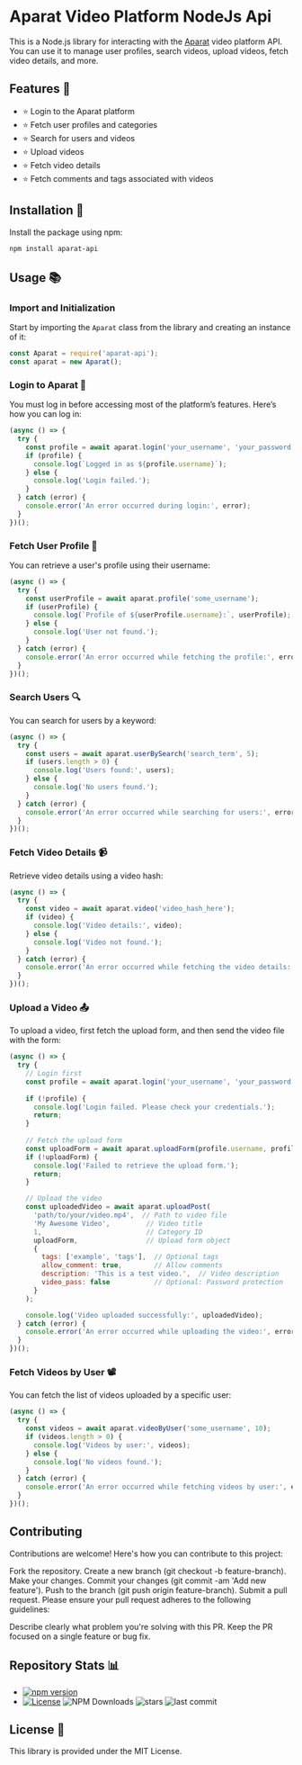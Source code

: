 # Aparat Video Platform NodeJs Api

This is a Node.js library for interacting with the [Aparat](https://www.aparat.com) video platform API. You can use it to manage user profiles, search videos, upload videos, fetch video details, and more.
## Features 🚀

- ⭐ Login to the Aparat platform
- ⭐ Fetch user profiles and categories
- ⭐ Search for users and videos
- ⭐ Upload videos
- ⭐ Fetch video details
- ⭐ Fetch comments and tags associated with videos

## Installation 🔧

Install the package using npm:

```bash
npm install aparat-api
```

## Usage 📚

### Import and Initialization

Start by importing the `Aparat` class from the library and creating an instance of it:

```js
const Aparat = require('aparat-api');
const aparat = new Aparat();
```

### Login to Aparat 🔐

You must log in before accessing most of the platform’s features. Here’s how you can log in:

```js
(async () => {
  try {
    const profile = await aparat.login('your_username', 'your_password');
    if (profile) {
      console.log(`Logged in as ${profile.username}`);
    } else {
      console.log('Login failed.');
    }
  } catch (error) {
    console.error('An error occurred during login:', error);
  }
})();
```

### Fetch User Profile 👤

You can retrieve a user's profile using their username:

```js
(async () => {
  try {
    const userProfile = await aparat.profile('some_username');
    if (userProfile) {
      console.log(`Profile of ${userProfile.username}:`, userProfile);
    } else {
      console.log('User not found.');
    }
  } catch (error) {
    console.error('An error occurred while fetching the profile:', error);
  }
})();
```

### Search Users 🔍

You can search for users by a keyword:

```js
(async () => {
  try {
    const users = await aparat.userBySearch('search_term', 5);
    if (users.length > 0) {
      console.log('Users found:', users);
    } else {
      console.log('No users found.');
    }
  } catch (error) {
    console.error('An error occurred while searching for users:', error);
  }
})();
```

### Fetch Video Details 📹

Retrieve video details using a video hash:

```js
(async () => {
  try {
    const video = await aparat.video('video_hash_here');
    if (video) {
      console.log('Video details:', video);
    } else {
      console.log('Video not found.');
    }
  } catch (error) {
    console.error('An error occurred while fetching the video details:', error);
  }
})();
```

### Upload a Video 📤

To upload a video, first fetch the upload form, and then send the video file with the form:

```js
(async () => {
  try {
    // Login first
    const profile = await aparat.login('your_username', 'your_password');
    
    if (!profile) {
      console.log('Login failed. Please check your credentials.');
      return;
    }
    
    // Fetch the upload form
    const uploadForm = await aparat.uploadForm(profile.username, profile.ltokem);
    if (!uploadForm) {
      console.log('Failed to retrieve the upload form.');
      return;
    }

    // Upload the video
    const uploadedVideo = await aparat.uploadPost(
      'path/to/your/video.mp4',  // Path to video file
      'My Awesome Video',         // Video title
      1,                          // Category ID
      uploadForm,                 // Upload form object
      {
        tags: ['example', 'tags'],  // Optional tags
        allow_comment: true,        // Allow comments
        description: 'This is a test video.',  // Video description
        video_pass: false           // Optional: Password protection
      }
    );

    console.log('Video uploaded successfully:', uploadedVideo);
  } catch (error) {
    console.error('An error occurred while uploading the video:', error);
  }
})();
```

### Fetch Videos by User 📽️

You can fetch the list of videos uploaded by a specific user:

```js
(async () => {
  try {
    const videos = await aparat.videoByUser('some_username', 10);
    if (videos.length > 0) {
      console.log('Videos by user:', videos);
    } else {
      console.log('No videos found.');
    }
  } catch (error) {
    console.error('An error occurred while fetching videos by user:', error);
  }
})();
```
## Contributing
Contributions are welcome! Here's how you can contribute to this project:

Fork the repository.
Create a new branch (git checkout -b feature-branch).
Make your changes.
Commit your changes (git commit -am 'Add new feature').
Push to the branch (git push origin feature-branch).
Submit a pull request.
Please ensure your pull request adheres to the following guidelines:

Describe clearly what problem you're solving with this PR.
Keep the PR focused on a single feature or bug fix.

## Repository Stats 📊

- [![npm version](https://img.shields.io/npm/v/aparat-api)](https://www.npmjs.com/package/aparat-api)
- [![License](https://img.shields.io/github/license/Itzhep/aparat)](https://github.com/Itzhep/aparat/blob/main/LICENSE)
![NPM Downloads](https://img.shields.io/npm/dm/aparat)
![stars](https://img.shields.io/github/stars/Itzhep/aparat)
![last commit](https://img.shields.io/github/last-commit/Itzhep/aparat)
## License 📜

This library is provided under the MIT License.
